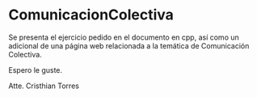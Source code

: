 # ComunicacionColectiva

Se presenta el ejercicio pedido en el documento en cpp, así como un adicional de una página web relacionada a la temática de Comunicación Colectiva. 

Espero le guste.

Atte.
Cristhian Torres
